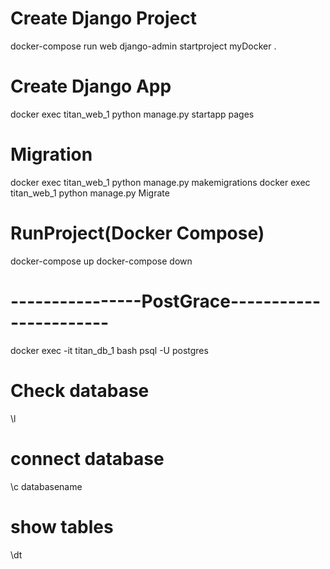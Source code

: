 # Create Django Project 
docker-compose run web django-admin startproject myDocker .

# Create Django App

docker exec titan_web_1 python manage.py startapp pages

# Migration
docker exec titan_web_1 python manage.py makemigrations
docker exec titan_web_1 python manage.py Migrate

# RunProject(Docker Compose)
docker-compose up
docker-compose down

# ----------------PostGrace-----------------------
docker exec -it titan_db_1 bash
psql -U postgres
# Check database
\l
# connect database
\c databasename

# show tables
\dt




